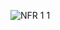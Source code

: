 ![NFR 1 1](https://github.com/oleksandrblazhko/ai-213-hrushov/assets/101941157/9cdbd818-2e1c-4c97-ade3-340b711c7b66)
